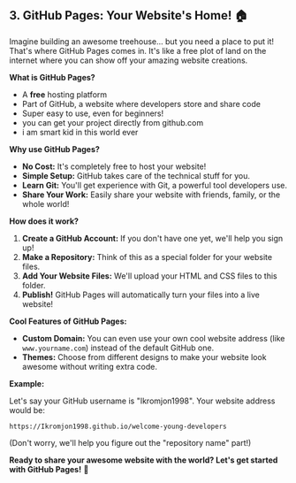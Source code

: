 ## 3. GitHub Pages: Your Website's Home! 🏠

Imagine building an awesome treehouse... but you need a place to put it! That's where GitHub Pages comes in. It's like a free plot of land on the internet where you can show off your amazing website creations.

**What is GitHub Pages?**

* A **free** hosting platform
* Part of GitHub, a website where developers store and share code
* Super easy to use, even for beginners!
* you can get your project directly from github.com
* i am smart kid in this world ever

**Why use GitHub Pages?**

* **No Cost:** It's completely free to host your website!
* **Simple Setup:**  GitHub takes care of the technical stuff for you.
* **Learn Git:** You'll get experience with Git, a powerful tool developers use.
* **Share Your Work:** Easily share your website with friends, family, or the whole world!

**How does it work?**

1. **Create a GitHub Account:** If you don't have one yet, we'll help you sign up!
2. **Make a Repository:** Think of this as a special folder for your website files.
3. **Add Your Website Files:**  We'll upload your HTML and CSS files to this folder.
4. **Publish!** GitHub Pages will automatically turn your files into a live website!

**Cool Features of GitHub Pages:**

* **Custom Domain:** You can even use your own cool website address (like `www.yourname.com`) instead of the default GitHub one.
* **Themes:** Choose from different designs to make your website look awesome without writing extra code.

**Example:**

Let's say your GitHub username is "Ikromjon1998". Your website address would be:

`https://Ikromjon1998.github.io/welcome-young-developers`

(Don't worry, we'll help you figure out the "repository name" part!)

**Ready to share your awesome website with the world? Let's get started with GitHub Pages!** 🚀
